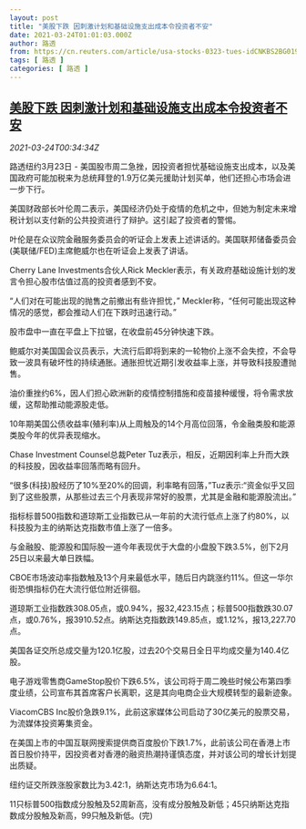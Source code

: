 ```yaml
---
layout: post
title: "美股下跌 因刺激计划和基础设施支出成本令投资者不安"
date: 2021-03-24T01:01:03.000Z
author: 路透
from: https://cn.reuters.com/article/usa-stocks-0323-tues-idCNKBS2BG019
tags: [ 路透 ]
categories: [ 路透 ]
---
```

<!--1616547663000-->
[美股下跌 因刺激计划和基础设施支出成本令投资者不安](https://cn.reuters.com/article/usa-stocks-0323-tues-idCNKBS2BG019)
------

<div>
<div><i>2021-03-24T00:34:34Z</i></div><p>路透纽约3月23日 - 美国股市周二急挫，因投资者担忧基础设施支出成本，以及美国政府可能加税来为总统拜登的1.9万亿美元援助计划买单，他们还担心市场会进一步下行。</p><p>美国财政部长叶伦周二表示，美国经济仍处于疫情的危机之中，但她为制定未来增税计划以支付新的公共投资进行了辩护。这引起了投资者的警惕。</p><p>叶伦是在众议院金融服务委员会的听证会上发表上述讲话的。美国联邦储备委员会(美联储/FED)主席鲍威尔也在听证会上发表了讲话。</p><p>Cherry Lane Investments合伙人Rick Meckler表示，有关政府基础设施计划的发言令担心股市估值过高的投资者感到不安。</p><p>“人们对在可能出现的抛售之前撤出有些许担忧，” Meckler称，“任何可能出现这种情况的感觉，都会推动人们在下跌时迅速行动。”</p><p>股市盘中一直在平盘上下拉锯，在收盘前45分钟快速下跌。</p><p>鲍威尔对美国国会议员表示，大流行后即将到来的一轮物价上涨不会失控，不会导致一波具有破坏性的持续通胀。通胀担忧近期引发收益率上涨，并导致科技股遭抛售。</p><p>油价重挫约6%，因人们担心欧洲新的疫情控制措施和疫苗接种缓慢，将令需求放缓，这帮助推动能源股走低。</p><p>10年期美国公债收益率(殖利率)从上周触及的14个月高位回落，令金融类股和能源类股今年的优异表现缩水。</p><p>Chase Investment Counsel总裁Peter Tuz表示，相反，近期因利率上升而大跌的科技股，因收益率回落而略有回升。</p><p>“很多(科技)股经历了10%至20%的回调，利率略有回落，”Tuz表示:“资金似乎又回到了这些股票，从那些过去三个月表现非常好的股票，尤其是金融和能源股流出。”</p><p>指标标普500指数和道琼斯工业指数已从一年前的大流行低点上涨了约80%，以科技股为主的纳斯达克指数市值上涨了一倍多。</p><p>与金融股、能源股和国际股一道今年表现优于大盘的小盘股下跌3.5%，创下2月25日以来最大单日跌幅。</p><p>CBOE市场波动率指数触及13个月来最低水平，随后日内跳涨约11%。但这一华尔街恐惧指标仍在大流行低位附近徘徊。</p><p>道琼斯工业指数跌308.05点，或0.94%，报32,423.15点；标普500指数跌30.07点，或0.76%，报3910.52点。纳斯达克指数跌149.85点，或1.12%，报13,227.70点。</p><p>美国各证交所总成交量为120.1亿股，过去20个交易日全日平均成交量为140.4亿股。</p><p>电子游戏零售商GameStop股价下跌6.5%，该公司将于周二晚些时候公布第四季度业绩，公司宣布其首席客户长离职，这是其向电商企业大规模转型的最新迹象。</p><p>ViacomCBS Inc股价急跌9.1%，此前这家媒体公司启动了30亿美元的股票交易，为流媒体投资筹集资金。</p><p>在美国上市的中国互联网搜索提供商百度股价下跌1.7%，此前该公司在香港上市首日股价持平，因投资者对香港的融资热潮持谨慎态度，并对该公司的增长计划提出质疑。</p><p>纽约证交所跌涨股家数比为3.42:1，纳斯达克市场为6.64:1。</p><p>11只标普500指数成分股触及52周新高，没有成分股触及新低；45只纳斯达克指数成分股触及新高，99只触及新低。(完)</p>
</div>
